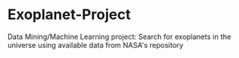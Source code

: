 # Exoplanet-Project
Data Mining/Machine Learning project: Search for exoplanets in the universe using available data from NASA's repository
